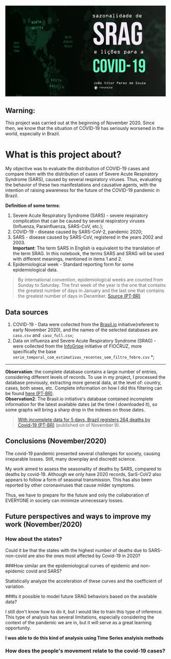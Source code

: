 
![img](https://raw.githubusercontent.com/souzajvp/data_science_bootcamp/main/modulo_01/projeto%201.png)

## Warning:
This project was carried out at the beginning of November 2020. Since then, we know that the situation of COVID-19 has seriously worsened in the world, especially in Brazil.

# What is this project about?

My objective was to evaluate the distribution of COVID-19 cases and compare them with the distribution of cases of Severe Acute Respiratory Syndrome (SARS), caused by several respiratory viruses. Thus, evaluating the behavior of these two manifestations and causative agents, with the intention of raising awareness for the future of the COVID-19 pandemic in Brazil.

**Definition of some terms**:
1. Severe Acute Respiratory Syndrome (SARS) - severe respiratory complication that can be caused by several respiratory viruses (Influenza, Parainfluenza, SARS-CoV, etc.);
2. COVID-19 - disease caused by SARS-CoV-2, pandemic 2020;
3. SARS - disease caused by SARS-CoV, registered in the years 2002 and 2003.
<br> **Important**: The term SARS in English is equivalent to the translation of the term SRAG. In this notebook, the terms SARS and SRAG will be used with different meanings, mentioned in items 1 and 2.
4. Epidemiological week - Standard reporting form for some epidemiological data.

> By international convention, epidemiological weeks are counted from Sunday to Saturday. The first week of the year is the one that contains the greatest number of days in January and the last one that contains the greatest number of days in December. [Source (PT-BR)](https://www.saude.go.gov.br/acesso-a-informacao/712-suvisa/vigil%C3%A2ncia-epidemiol%C3%B3gica/8412-calend%C3%A1rio-epidemiol%C3%B3gico) 

## Data sources

1. COVID-19 - Data were collected from the [Brasil.io](https://brasil.io/dataset/covid19/) initiative(referent to early November 2020), and the names of the selected databases are `caso.csv` and` caso_full.csv`;
2. Data on influenza and Severe Acute Respiratory Syndrome (SRAG) - were collected from the [InfoGripe](http://info.gripe.fiocruz.br/) initiative of FIOCRUZ, more specifically the base `serie_temporal_com_estimativas_recentes_sem_filtro_febre.csv` *;
*** 
**Observation**: the complete database contains a large number of entries, considering different levels of records. To use in my project, I processed the database previously, extracting more general data, at the level of: country, cases, both sexes, etc. Complete information on how I did this filtering can be found [here (PT-BR)](https://github.com/souzajvp/data_science_bootcamp/blob/main/modulo_01/dataset_gripe.ipynb). <BR>
**Observation2**: The Brasil.io initiative's database contained incomplete information for the latest available dates (at the time I downloaded it), so some graphs will bring a sharp drop in the indexes on those dates.
> [With incomplete data for 5 days, Brazil registers 264 deaths by Covid-19 (PT-BR)](https://oglobo.globo.com/sociedade/com-dados-incompletos-ha-5-dias-brasil-registra-264-mortes-por-covid-19-24737450) (published on of November 9).


## Conclusions (November/2020)

The covid-19 pandemic presented several challenges for society, causing irreparable losses. Still, many downplay and discredit science.

My work aimed to assess the seasonality of deaths by SARS, compared to deaths by covid-19. Although we only have 2020 records, SarS-CoV2 also appears to follow a form of seasonal transmission. This has also been reported by other coronaviruses that cause milder symptoms.

Thus, we have to prepare for the future and only the collaboration of EVERYONE in society can minimize unnecessary losses.


## Future perspectives and ways to improve my work (November/2020)

### How about the states?

Could it be that the states with the highest number of deaths due to SARS-non-covid are also the ones most affected by Covid-19 in 2020?

###How similar are the epidemiological curves of epidemic and non-epidemic covid and SARS?

Statistically analyze the acceleration of these curves and the coefficient of variation.

###Is it possible to model future SRAG behaviors based on the available data?

I still don't know how to do it, but I would like to train this type of inference. This type of analysis has several limitations, especially considering the context of the pandemic we are in, but it will serve as a great learning opportunity.

**I was able to do this kind of analysis using Time Series analyisis methods**

### How does the people's movement relate to the covid-19 cases? 